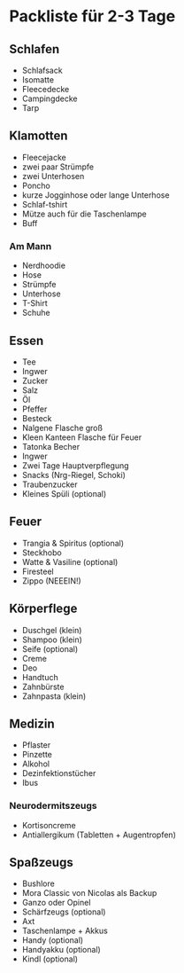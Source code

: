 # Packliste für 2-3 Tage

## Schlafen

* Schlafsack
* Isomatte
* Fleecedecke
* Campingdecke
* Tarp

## Klamotten

* Fleecejacke
* zwei paar Strümpfe
* zwei Unterhosen
* Poncho
* kurze Jogginhose oder lange Unterhose
* Schlaf-tshirt
* Mütze auch für die Taschenlampe
* Buff

### Am Mann
* Nerdhoodie
* Hose
* Strümpfe
* Unterhose
* T-Shirt
* Schuhe

## Essen

* Tee
* Ingwer
* Zucker
* Salz
* Öl
* Pfeffer
* Besteck
* Nalgene Flasche groß
* Kleen Kanteen Flasche für Feuer
* Tatonka Becher
* Ingwer
* Zwei Tage Hauptverpflegung
* Snacks (Nrg-Riegel, Schoki)
* Traubenzucker
* Kleines Spüli (optional)

## Feuer

* Trangia & Spiritus (optional)
* Steckhobo
* Watte & Vasiline (optional)
* Firesteel
* Zippo (NEEEIN!)

## Körperflege

* Duschgel (klein)
* Shampoo (klein)
* Seife (optional)
* Creme
* Deo
* Handtuch
* Zahnbürste
* Zahnpasta (klein)

## Medizin

* Pflaster
* Pinzette
* Alkohol
* Dezinfektionstücher
* Ibus

### Neurodermitszeugs

* Kortisoncreme
* Antiallergikum (Tabletten + Augentropfen)

## Spaßzeugs

* Bushlore
* Mora Classic von Nicolas als Backup
* Ganzo oder Opinel
* Schärfzeugs (optional)
* Axt
* Taschenlampe + Akkus
* Handy (optional)
* Handyakku (optional)
* Kindl (optional)

